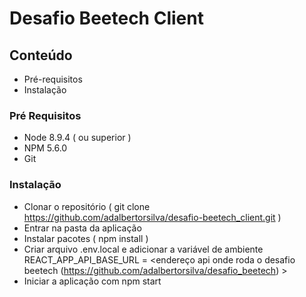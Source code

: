 # Desafio Beetech Client

## Conteúdo
- Pré-requisitos
- Instalação

### Pré Requisitos
- Node 8.9.4 ( ou superior )
- NPM 5.6.0
- Git

### Instalação
- Clonar o repositório ( git clone https://github.com/adalbertorsilva/desafio-beetech_client.git )
- Entrar na pasta da aplicação 
- Instalar pacotes ( npm install )
- Criar arquivo .env.local e adicionar a variável de ambiente REACT_APP_API_BASE_URL = <endereço api onde roda o desafio beetech (https://github.com/adalbertorsilva/desafio_beetech) >
- Iniciar a aplicação com npm start
